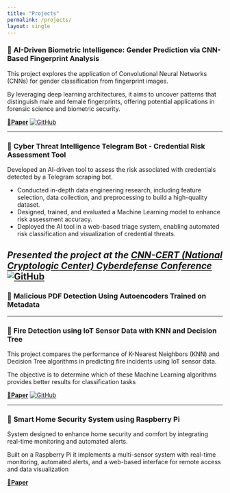 ```yaml
---
title: "Projects"
permalink: /projects/
layout: single
---
```

### 🔹 **AI-Driven Biometric Intelligence: Gender Prediction via CNN-Based Fingerprint Analysis**
This project explores the application of Convolutional Neural Networks (CNNs) for gender classification from fingerprint images. 

By leveraging deep learning architectures, it aims to uncover patterns that distinguish male and female fingerprints, offering potential applications in forensic science and biometric security.

 **[📄Paper](../assets/files/paper-fingerprints.pdf)** 
[![GitHub](https://img.shields.io/badge/GitHub-Repository-black?logo=github)](https://github.com/mdiaz683/CNNFingerprints)

---

### 🔹 **Cyber Threat Intelligence Telegram Bot - Credential Risk Assessment Tool**
Developed an AI-driven tool to assess the risk associated with credentials detected by a Telegram scraping bot.
- Conducted in-depth data engineering research, including feature selection, data collection, and preprocessing to build a high-quality dataset.
- Designed, trained, and evaluated a Machine Learning model to enhance risk assessment accuracy.
- Deployed the AI tool in a web-based triage system, enabling automated risk classification and visualization of credential threats.

_Presented the project at the [CNN-CERT (National Cryptologic Center) Cyberdefense Conference](/conferences)_
[![GitHub](https://img.shields.io/badge/GitHub-Repository-black?logo=github)](https://github.com/mdiaz683/credential-risk-assessment-tool)
---

### 🔹 **Malicious PDF Detection Using Autoencoders Trained on Metadata**

---
### 🔹 **Fire Detection using IoT Sensor Data with KNN and Decision Tree**
This project compares the performance of K-Nearest Neighbors (KNN) and Decision Tree algorithms in predicting fire incidents using IoT sensor data.

The objective is to determine which of these Machine Learning algorithms provides better results for classification tasks 

**[📄Paper](../assets/files/paper-knn-vs-dt.pdf)**
 [![GitHub](https://img.shields.io/badge/GitHub-Repository-black?logo=github)](https://github.com/mdiaz683/KNN-vs-DT)

---

### 🔹 **Smart Home Security System using Raspberry Pi**
System designed to enhance home security and comfort by integrating real-time monitoring and automated alerts.

Built on a Raspberry Pi it implements a multi-sensor system with real-time monitoring, automated alerts, and a web-based interface for remote access and data visualization

**[📄Paper](../assets/files/smart-home.pdf)** 

